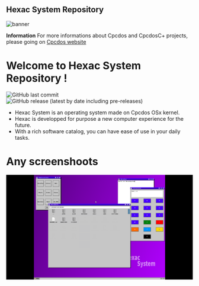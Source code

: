 ## Hexac System Repository

![banner](GITHUB/PRESENTATIONS/logo.png)

<p aling="center">
    <b>Information</b> For more informations about Cpcdos and CpcdosC+ projects, please going on <a href="https://cpcdos.net/en">Cpcdos website<a>
</p>

# Welcome to Hexac System Repository !

![GitHub last commit](https://img.shields.io/github/last-commit/chrapatia/HexacSystem)
![GitHub release (latest by date including pre-releases)](https://img.shields.io/github/v/release/chrapatia/HexacSystem?include_prereleases)

- Hexac System is an operating system made on Cpcdos OSx kernel.
- Hexac is developped for purpose a new computer experience for the future.
- With a rich software catalog, you can have ease of use in your daily tasks.

# Any screenshoots

![Desktop_on_Alpha_1.5](GITHUB/SCREENSHOOTS/desktop_alpha15.png)


